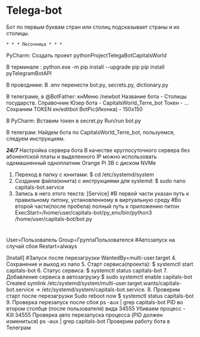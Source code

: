 # Telega-bot

Бот по первым буквам стран или столиц подсказывает страны и их столицы.

    * * * Песочница * * *

PyCharm:
Создать проект pythonProjectTelegaBotCapitalsWorld

В терминале :
python.exe -m pip install --upgrade pip
pip install pyTelegramBotAPI

В проводнике:
В .env перенести bot.py, secrets.py, dictionary.py

В телеграме, в @BotFather:
кнМеню
/newbot
Название бота - Столицы государств. Справочник
Юзер бота - CapitalsWorld_Terre_bot
Токен - ...
Сохраним TOKEN
кн/editbot
BotPic(Иконка) - 150х150

В PyCharm:
Вставим токен в secret.py
Run/run bot.py

В телеграм:
Найдем бота по CapitalsWorld_Terre_bot, пользуемся, следуем инструкциям.

***24/7***
Настройка сервера бота
В качестве круглосуточного сервера без абонентской платы и выделенного IP можно использовать одомашненный одноплатник Orange Pi 3B с диском NVMe

1.	Переход в папку с юнитами:
$ cd /etc/systemd/system
2.	Создание файла(юнита) с инструкциями для systemd:
$ sudo nano capitals-bot.service
3.	Запись в него этого текста:
[Service]
#В первой части указан путь к правильному питону, установленному в виртуальную среду
#Во второй части(после пробела) полный путь к приложению питон
ExecStart=/home/user/capitals-bot/py_env/bin/python3 /home/user/capitals-bot/bot.py
#
User=Пользователь
Group=ГруппаПользователся
#Автозапуск на случай сбоя
Restart=always

[Install]
#Запуск после перезагрузки
WantedBy=multi-user.target
4.	Сохранение и выход из nano
5.	Старт сервиса(проекта):
$ systemctl start capitals-bot
6.	Статус сервиса:
$ systemctl status capitals-bot
7.	Добавление сервиса в автозагрузку 
$ sudo systemctl enable capitals-bot
Created symlink /etc/systemd/system/multi-user.target.wants/capitals-bot.service → /etc/systemd/system/capitals-bot.service.
8.	Проверим старт после перезагрузки Sudo reboot now
$ systemctl status capitals-bot
9.	Проверка перезапуск после сбоя
ps -aux | grep capitals-bot
PID во втором столбце (после пользователя) вида 34555
Убиваем процесс -
Kill 34555
Проверка авто перезапуска процесса (PID должен измениться)
ps -aux | grep capitals-bot
Проверим работу бота в Телеграм


